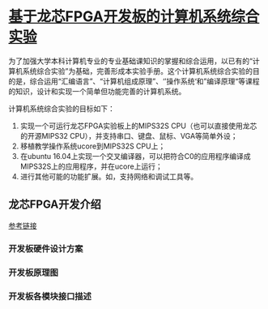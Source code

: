 # [基于龙芯FPGA开发板的计算机系统综合实验](/cpu/README.md)

为了加强大学本科计算机专业的专业基础课知识的掌握和综合运用，以已有的“计算机系统综合实验”为基础，完善形成本实验手册。这个计算机系统综合实验的目的是，综合运用“汇编语言”、“计算机组成原理”、‘’操作系统‘和”编译原理“等课程的知识，设计和实现一个简单但功能完善的计算机系统。

计算机系统综合实验的目标如下：

1. 实现一个可运行龙芯FPGA实验板上的MIPS32S CPU（也可以直接使用龙芯的开源MIPS32 CPU），并支持串口、键盘、鼠标、VGA等简单外设；
2. 移植教学操作系统ucore到MIPS32S CPU上；
3. 在ubuntu 16.04上实现一个交叉编译器，可以把符合C0的应用程序编译成MIPS32S上的应用程序，并在ucore上运行；
4. 进行其他可能的功能扩展。如，支持网络和调试工具等。

## 龙芯FPGA开发介绍

[参考链接](https://github.com/xyongcn/LoongsonCsprj2017#龙芯fpga实验板的硬件信息)

### 开发板硬件设计方案

### 开发板原理图

### 开发板各模块接口描述



